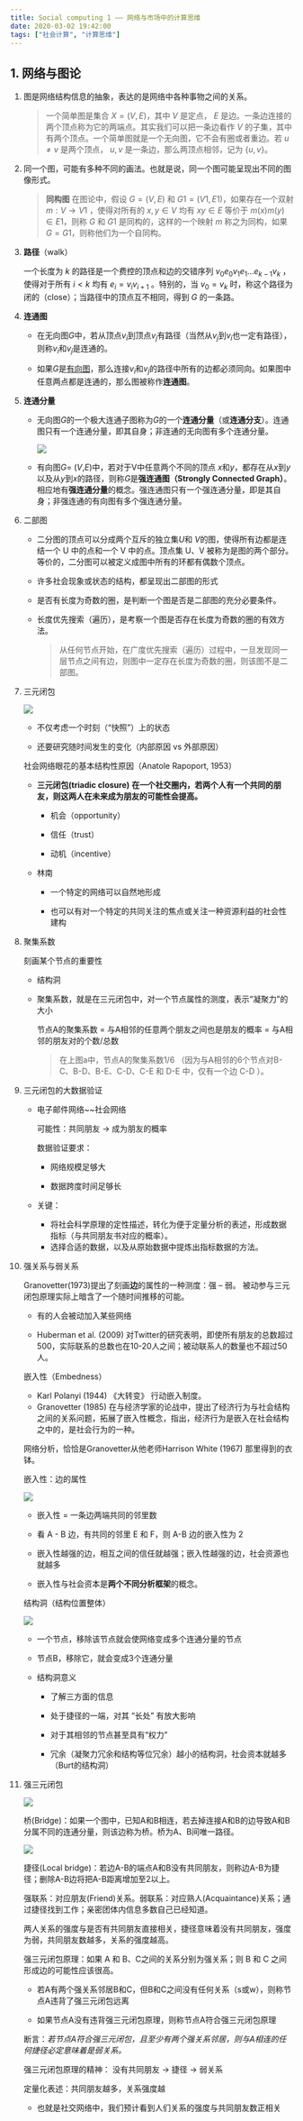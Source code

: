```yaml
---
title: Social computing 1 —— 网络与市场中的计算思维
date: 2020-03-02 19:42:00
tags: ["社会计算", "计算思维"]
---
```


## 1. 网络与图论

1. 图是网络结构信息的抽象，表达的是网络中各种事物之间的关系。
   
   >  一个简单图是集合 $X = (V, E)$，其中 $V$ 是定点， $E$ 是边。一条边连接的两个顶点称为它的两端点。其实我们可以把一条边看作 $V$ 的子集，其中有两个顶点。一个简单图就是一个无向图，它不会有圈或者重边。若 $u \not = v$ 是两个顶点， ${u, v}$ 是一条边，那么两顶点相邻，记为 $\{ u, v \}$。

2. 同一个图，可能有多种不同的画法。也就是说，同一个图可能呈现出不同的图像形式。
   
   > **同构图** 在图论中，假设 $G=(V, E)$ 和 $G1 = (V1, E1)$，如果存在一个双射 $m: V → V1$ ，使得对所有的 $x, y ∈ V$ 均有 $xy ∈ E$ 等价于  $m(x)m(y)∈ E1$，则称 $G$  和 $G1$ 是同构的，这样的一个映射 $m$ 称之为同构，如果 $G = G1$，则称他们为一个自同构。

3. **路径**（walk）
   
   一个长度为 $k$ 的路径是一个费控的顶点和边的交错序列 $v_0e_0v_1e_1...e_{k-1}v_k$ ，使得对于所有 $i < k$ 均有 $e_i = v_iv_{i+1}$ 。特别的，当 $v_0 = v_k$ 时，称这个路径为闭的（close）；当路径中的顶点互不相同，得到 $G$ 的一条路。

4. **连通图**
   
   + 在无向图$G$中，若从顶点$v_i$到顶点$v_j$有路径（当然从$v_j$到$v_i$也一定有路径），则称$v_i$和$v_j$是连通的。
   
   + 如果*G*是[有向图](https://zh.wikipedia.org/wiki/%E6%9C%89%E5%90%91%E5%9B%BE "有向图")，那么连接$v_i$和$v_j$的路径中所有的边都必须同向。如果图中任意两点都是连通的，那么图被称作**连通图**。

5. **连通分量**
   
   + 无向图*G*的一个极大连通子图称为*G*的一个**连通分量**（或**连通分支**）。连通图只有一个连通分量，即其自身；非连通的无向图有多个连通分量。
     
     ![](https://cdn.jsdelivr.net/gh/fred1653/Image-Hosting/img/微信图片_20200301143544.png)
   
   + 有向图*G*= (*V*,*E*)中，若对于V中任意两个不同的顶点 *x*和*y*，都存在从*x*到*y*以及从*y*到*x*的路径，则称*G*是**强连通图（Strongly Connected Graph）**。相应地有**强连通分量**的概念。强连通图只有一个强连通分量，即是其自身；非强连通的有向图有多个强连通分量。

6. 二部图
   
   + 二分图的顶点可以分成两个互斥的独立集*U*和 *V*的图，使得所有边都是连结一个 U 中的点和一个 V 中的点。顶点集 U、V 被称为是图的两个部分。等价的，二分图可以被定义成图中所有的环都有偶数个顶点。
   
   + 许多社会现象或状态的结构，都呈现出二部图的形式
   
   + 是否有长度为奇数的圈，是判断一个图是否是二部图的充分必要条件。
   
   + 长度优先搜索（遍历），是考察一个图是否存在长度为奇数的圈的有效方法。
     
     > 从任何节点开始，在广度优先搜索（遍历）过程中，一旦发现同一层节点之间有边，则图中一定存在长度为奇数的圈，则该图不是二部图。

7. 三元闭包
   
   ![](https://cdn.jsdelivr.net/gh/fred1653/Image-Hosting/img/微信截图_20200301144743.png)
   
   + 不仅考虑一个时刻（“快照”）上的状态
   
   + 还要研究随时间发生的变化（内部原因 vs 外部原因）
   
   社会网络眼花的基本结构性原因（Anatole Rapoport, 1953）
   
   + **三元闭包(triadic closure)** **在一个社交圈内，若两个人有一个共同的朋友，则这两人在未来成为朋友的可能性会提高。**
     
     + 机会（opportunity）
     
     + 信任（trust）
     
     + 动机（incentive）
   
   + 林南
     
     + 一个特定的网络可以自然地形成
     
     + 也可以有对一个特定的共同关注的焦点或关注一种资源利益的社会性建构

8. 聚集系数
   
    刻画某个节点的重要性
   
   + 结构洞
   
   + 聚集系数，就是在三元闭包中，对一个节点属性的测度，表示“凝聚力”的大小
     
     节点A的聚集系数 = 与A相邻的任意两个朋友之间也是朋友的概率 = 与A相邻的朋友对的个数/总数
     
     > 在上图a中，节点A的聚集系数$1/6$ （因为与A相邻的6个节点对B-C、B-D、B-E、C-D、C-E 和 D-E 中，仅有一个边 C-D ）。

9. 三元闭包的大数据验证
   
   + 电子邮件网络~~社会网络
     
     可能性：共同朋友 -> 成为朋友的概率 
     
     数据验证要求：
     
     + 网络规模足够大
     
     + 数据跨度时间足够长
   
   + 关键：
     
     - 将社会科学原理的定性描述，转化为便于定量分析的表述，形成数据指标（与共同朋友书对应的概率）。
     - 选择合适的数据，以及从原始数据中提炼出指标数据的方法。

10. 强关系与弱关系
    
    Granovetter(1973)提出了刻画**边**的属性的一种测度：强 – 弱。 被动参与三元闭包原理实际上暗含了一个随时间推移的可能。
    
    + 有的人会被动加入某些网络
    
    + Huberman et al. (2009) 对Twitter的研究表明，即使所有朋友的总数超过500，实际联系的总数也在10-20人之间；被动联系人的数量也不超过50人。
    
    嵌入性（Embedness）
    
    - Karl Polanyi (1944) 《大转变》 行动嵌入制度。
    - Granovetter (1985) 在与经济学家的论战中，提出了经济行为与社会结构之间的关系问题，拓展了嵌入性概念，指出，经济行为是嵌入在社会结构之中的，是社会行为的一种。
    
    网络分析，恰恰是Granovetter从他老师Harrison White (1967) 那里得到的衣钵。
    
    嵌入性：边的属性
    
    ![](https://cdn.jsdelivr.net/gh/fred1653/Image-Hosting/img/微信截图_20200301152118.png)
    
    + 嵌入性 = 一条边两端共同的邻里数
    
    + 看 A - B 边，有共同的邻里 E 和 F，则 A-B 边的嵌入性为 2
    
    + 嵌入性越强的边，相互之间的信任就越强；嵌入性越强的边，社会资源也就越多
    
    + 嵌入性与社会资本是**两个不同分析框架**的概念。
    
    结构洞（结构位置整体）
    
    ![](https://cdn.jsdelivr.net/gh/fred1653/Image-Hosting/img/微信截图_20200301152426.png)
    
    + 一个节点，移除该节点就会使网络变成多个连通分量的节点
    
    + 节点B，移除它，就会变成3个连通分量
    
    + 结构洞意义
      
      + 了解三方面的信息
      
      + 处于捷径的一端，对其 “长处” 有放大影响
      
      + 对于其相邻的节点甚至具有“权力”
      
      + 冗余（凝聚力冗余和结构等位冗余）越小的结构洞，社会资本就越多（Burt的结构洞）

11. 强三元闭包
    
    ![](https://cdn.jsdelivr.net/gh/fred1653/Image-Hosting/img/20141207102926328.png)
    
    桥(Bridge)：如果一个图中，已知A和B相连，若去掉连接A和B的边导致A和B分属不同的连通分量，则该边称为桥。桥为A、B间唯一路径。
    
    ![](https://cdn.jsdelivr.net/gh/fred1653/Image-Hosting/img/20141207102947972.png)
    
    捷径(Local bridge)：若边A-B的端点A和B没有共同朋友，则称边A-B为捷径；删除A-B边将把A-B距离增加至2以上。
    
    强联系：对应朋友(Friend)关系。弱联系：对应熟人(Acquaintance)关系；通过捷径找到工作；亲密团体内信息多数自己已经知道。
    
    两人关系的强度与是否有共同朋友直接相关，捷径意味着没有共同朋友，强度为弱，共同朋友数越多，关系的强度越高。
    
    强三元闭包原理：如果 A 和 B、C之间的关系分别为强关系；则 B 和 C 之间形成边的可能性应该很高。
    
    + 若A有两个强关系邻居B和C，但B和C之间没有任何关系（s或w），则称节点A违背了强三元闭包远离
    
    + 如果节点A没有违背强三元闭包原理，则称节点A符合强三元闭包原理
    
    断言：*若节点A符合强三元闭包，且至少有两个强关系邻居，则与A相连的任何捷径必定意味着是弱关系。*
    
    强三元闭包原理的精神： 没有共同朋友 -> 捷径 -> 弱关系
    
    定量化表述：共同朋友越多，关系强度越
    
    + 也就是社交网络中，我们预计看到人们关系的强度与共同朋友数正相关
